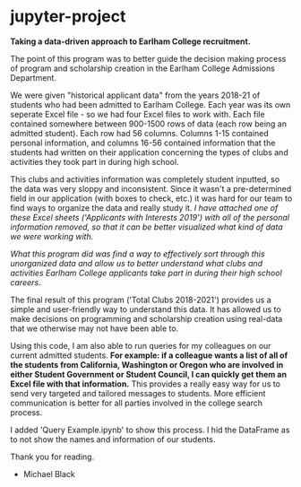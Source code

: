 # jupyter-project

**Taking a data-driven approach to Earlham College recruitment.**

The point of this program was to better guide the decision making process of program and scholarship creation in the Earlham College Admissions Department.

We were given "historical applicant data" from the years 2018-21 of students who had been admitted to Earlham College.  Each year was its own seperate Excel file - so we had four Excel files to work with.  Each file contained somewhere between 900-1500 rows of data (each row being an admitted student).  Each row had 56 columns.  Columns 1-15 contained personal information, and columns 16-56 contained information that the students had written on their application concerning the types of clubs and activities they took part in during high school.

This clubs and activities information was completely student inputted, so the data was very sloppy and inconsistent.  Since it wasn't a pre-determined field in our application (with boxes to check, etc.) it was hard for our team to find ways to organize the data and really study it.  *I have attached one of these Excel sheets ('Applicants with Interests 2019') with all of the personal information removed, so that it can be better visualized what kind of data we were working with.*

*What this program did was find a way to effectively sort through this unorganized data and allow us to better understand what clubs and activities Earlham College applicants take part in during their high school careers.*

The final result of this program ('Total Clubs 2018-2021') provides us a simple and user-friendly way to understand this data.  It has allowed us to make decisions on programming and scholarship creation using real-data that we otherwise may not have been able to.

Using this code, I am also able to run queries for my colleagues on our current admitted students.  **For example: if a colleague wants a list of all of the students from California, Washington or Oregon who are involved in either Student Government or Student Council, I can quickly get them an Excel file with that information.**  This provides a really easy way for us to send very targeted and tailored messages to students.  More efficient communication is better for all parties involved in the college search process.

I added 'Query Example.ipynb' to show this process.  I hid the DataFrame as to not show the names and information of our students.

Thank you for reading.

- Michael Black
